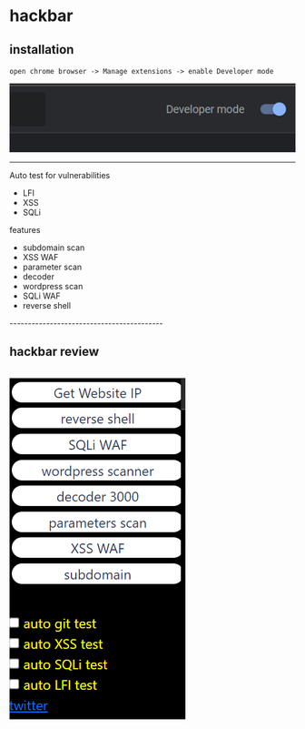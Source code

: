 # hackbar 
## installation
```
open chrome browser -> Manage extensions -> enable Developer mode 
```
<img src="https://raw.githubusercontent.com/kira2040k/codes/main/images/image.png">


----------------------

<p>Auto test for vulnerabilities</p>
<ul>
  <li>LFI</li>
  <li>XSS</li>
  <li>SQLi</li>
</ul>


<p>features</p>
<ul>
  <li>subdomain scan</li>
  <li>XSS WAF</li>
  <li>parameter scan</li>
  <li>decoder</li>
  <li>wordpress scan</li>
  <li>SQLi WAF</li>
  <li>reverse shell</li>
</ul>
  ------------------------------------------
<br>

## hackbar review
<br> 

<img src="https://raw.githubusercontent.com/kira2040k/codes/main/images/hackbar_banner.png">




